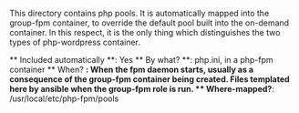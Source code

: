 This directory contains php pools. It is automatically mapped into the group-fpm container, to override the default pool built into the on-demand container. In this respect, it is the only thing which distinguishes the two types of php-wordpress container.

** Included automatically **: Yes
** By what? **: php.ini, in a php-fpm container
** When? **: When the fpm daemon starts, usually as a consequence of the group-fpm container being created. Files templated here by ansible when the group-fpm role is run.
** Where-mapped?**: /usr/local/etc/php-fpm/pools
